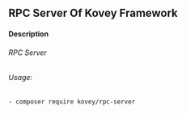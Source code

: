## RPC Server Of Kovey Framework
#### Description
###### RPC Server
###### Usage:
    - composer require kovey/rpc-server
